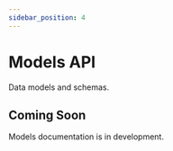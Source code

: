 ```yaml
---
sidebar_position: 4
---
```


# Models API

Data models and schemas.

## Coming Soon

Models documentation is in development.

